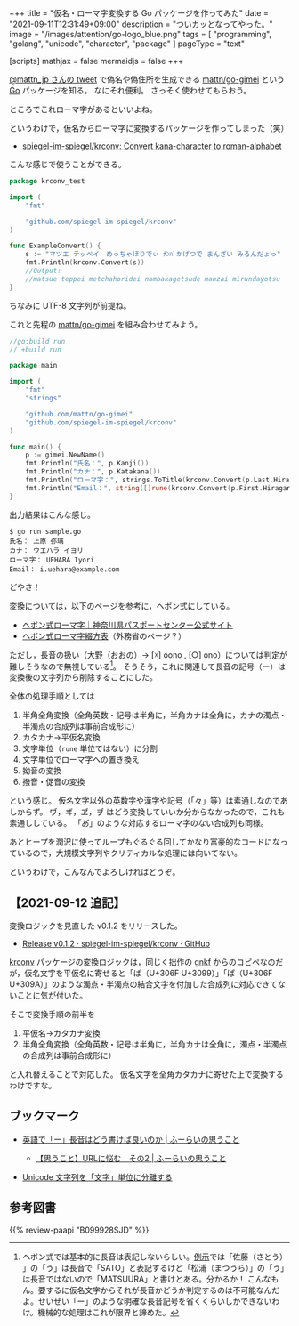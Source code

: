 +++
title = "仮名・ローマ字変換する Go パッケージを作ってみた"
date =  "2021-09-11T12:31:49+09:00"
description = "ついカッとなってやった。"
image = "/images/attention/go-logo_blue.png"
tags = [ "programming", "golang", "unicode", "character", "package" ]
pageType = "text"

[scripts]
  mathjax = false
  mermaidjs = false
+++

[@mattn_jp さんの tweet](https://twitter.com/mattn_jp/status/1436388661231177730) で偽名や偽住所を生成できる [mattn/go-gimei][go-gimei] という [Go] パッケージを知る。
なにそれ便利。
さっそく使わせてもらおう。

ところでこれローマ字があるといいよね。

というわけで，仮名からローマ字に変換するパッケージを作ってしまった（笑）

- [spiegel-im-spiegel/krconv: Convert kana-character to roman-alphabet][krconv]

こんな感じで使うことができる。

```go
package krconv_test

import (
	"fmt"

	"github.com/spiegel-im-spiegel/krconv"
)

func ExampleConvert() {
	s := "マツエ テッペイ　めっちゃほりでぃ ﾅﾝﾊﾞかげつで まんざい みるんだょっ"
	fmt.Println(krconv.Convert(s))
	//Output:
	//matsue teppei metchahoridei nambakagetsude manzai mirundayotsu
}
```

ちなみに UTF-8 文字列が前提ね。

これと先程の [mattn/go-gimei][go-gimei] を組み合わせてみよう。

```go
//go:build run
// +build run

package main

import (
	"fmt"
	"strings"

	"github.com/mattn/go-gimei"
	"github.com/spiegel-im-spiegel/krconv"
)

func main() {
	p := gimei.NewName()
	fmt.Println("氏名：", p.Kanji())
	fmt.Println("カナ：", p.Katakana())
	fmt.Println("ローマ字：", strings.ToTitle(krconv.Convert(p.Last.Hiragana())), strings.Title(krconv.Convert(p.First.Hiragana())))
	fmt.Println("Email：", string([]rune(krconv.Convert(p.First.Hiragana()))[0:1])+"."+krconv.Convert(p.Last.Hiragana())+"@example.com")
}
```

出力結果はこんな感じ。

```text
$ go run sample.go 
氏名： 上原 弥璃
カナ： ウエハラ イヨリ
ローマ字： UEHARA Iyori
Email： i.uehara@example.com
```

どやさ！

変換については，以下のページを参考に，ヘボン式にしている。

- [ヘボン式ローマ字｜神奈川県パスポートセンター公式サイト](http://www.pref.kanagawa.jp/osirase/02/2315/hepburn.html)
- [ヘボン式ローマ字綴方表](https://www.ezairyu.mofa.go.jp/passport/hebon.html)（外務省のページ？）

ただし，長音の扱い（大野（おおの）→ [☓] oono , [○] ono）については判定が難しそうなので無視している[^lv1]。
そうそう，これに関連して長音の記号（ー）は変換後の文字列から削除することにした。

[^lv1]: ヘボン式では基本的に長音は表記しないらしい。[例示](http://www.pref.kanagawa.jp/osirase/02/2315/hepburn.html "ヘボン式ローマ字｜神奈川県パスポートセンター公式サイト")では「佐藤（さとう） 」の「う」は長音で「SATO」と表記するけど「松浦（まつうら）」の「う」は長音ではないので「MATSUURA」と書けとある。分かるか！ こんなもん。要するに仮名文字からそれが長音かどうか判定するのは不可能なんだよ。せいぜい「ー」のような明確な長音記号を省くくらいしかできないわけ。機械的な処理はこれが限界と諦めた。

全体の処理手順としては

1. 半角全角変換（全角英数・記号は半角に，半角カナは全角に，カナの濁点・半濁点の合成列は事前合成形に）
2. カタカナ→平仮名変換
3. 文字単位（`rune` 単位ではない）に分割
4. 文字単位でローマ字への置き換え
5. 拗音の変換
6. 撥音・促音の変換

という感じ。
仮名文字以外の英数字や漢字や記号（「々」等）は素通しなのであしからず。
ヷ，ヸ，ヹ，ヺ はどう変換していいか分からなかったので，これも素通ししている。
「あ&#x3099;」のような対応するローマ字のない合成列も同様。

あとヒープを潤沢に使ってループもぐるぐる回してかなり富豪的なコードになっているので，大規模文字列やクリティカルな処理には向いてない。

というわけで，こんなんでよろしければどうぞ。

## 【2021-09-12 追記】

変換ロジックを見直した v0.1.2 をリリースした。

- [Release v0.1.2 · spiegel-im-spiegel/krconv · GitHub](https://github.com/spiegel-im-spiegel/krconv/releases/tag/v0.1.2)

[krconv] パッケージの変換ロジックは，同じく拙作の [gnkf] からのコピペなのだが，仮名文字を平仮名に寄せると「は&#x3099;（U+306F U+3099）」「は&#x309a;（U+306F U+309A）」のような濁点・半濁点の結合文字を付加した合成列に対応できてないことに気が付いた。

そこで変換手順の前半を

1. 平仮名→カタカナ変換
2. 半角全角変換（全角英数・記号は半角に，半角カナは全角に，濁点・半濁点の合成列は事前合成形に）

と入れ替えることで対応した。
仮名文字を全角カタカナに寄せた上で変換するわけですな。

## ブックマーク

- [英語で「ー」長音はどう書けば良いのか  |  ふーらいの思うこと](https://fukoto.com/english-kuso1/)
  - [【思うこと】URLに悩む　その2  |  ふーらいの思うこと](https://fukoto.com/english-kuso2/)

- [Unicode 文字列を「文字」単位に分離する](https://zenn.dev/spiegel/articles/20210408-unicode-characters)

[Go]: https://go.dev/
[go-gimei]: https://github.com/mattn/go-gimei "mattn/go-gimei"
[krconv]: https://github.com/spiegel-im-spiegel/krconv "spiegel-im-spiegel/krconv: Convert kana-character to roman-alphabet"
[gnkf]: https://github.com/spiegel-im-spiegel/gnkf "spiegel-im-spiegel/gnkf: Network Kanji Filter by Golang"

## 参考図書

{{% review-paapi "B099928SJD" %}} <!-- プログラミング言語Go -->
